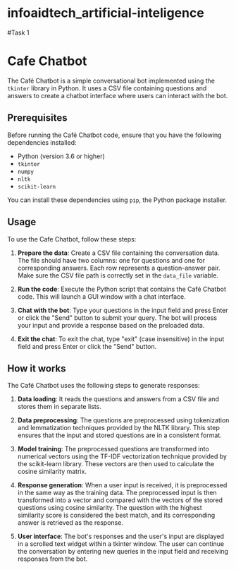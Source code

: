 # infoaidtech_artificial-inteligence
#Task 1
# Cafe Chatbot

The Café Chatbot is a simple conversational bot implemented using the `tkinter` library in Python. It uses a CSV file containing questions and answers to create a chatbot interface where users can interact with the bot.

## Prerequisites

Before running the Café Chatbot code, ensure that you have the following dependencies installed:

- Python (version 3.6 or higher)
- `tkinter`
- `numpy`
- `nltk`
- `scikit-learn`

You can install these dependencies using `pip`, the Python package installer.


## Usage

To use the Cafe Chatbot, follow these steps:

1. **Prepare the data**: Create a CSV file containing the conversation data. The file should have two columns: one for questions and one for corresponding answers. Each row represents a question-answer pair. Make sure the CSV file path is correctly set in the `data_file` variable.

2. **Run the code**: Execute the Python script that contains the Café Chatbot code. This will launch a GUI window with a chat interface.

3. **Chat with the bot**: Type your questions in the input field and press Enter or click the "Send" button to submit your query. The bot will process your input and provide a response based on the preloaded data.

4. **Exit the chat**: To exit the chat, type "exit" (case insensitive) in the input field and press Enter or click the "Send" button.

## How it works

The Café Chatbot uses the following steps to generate responses:

1. **Data loading**: It reads the questions and answers from a CSV file and stores them in separate lists.

2. **Data preprocessing**: The questions are preprocessed using tokenization and lemmatization techniques provided by the NLTK library. This step ensures that the input and stored questions are in a consistent format.

3. **Model training**: The preprocessed questions are transformed into numerical vectors using the TF-IDF vectorization technique provided by the scikit-learn library. These vectors are then used to calculate the cosine similarity matrix.

4. **Response generation**: When a user input is received, it is preprocessed in the same way as the training data. The preprocessed input is then transformed into a vector and compared with the vectors of the stored questions using cosine similarity. The question with the highest similarity score is considered the best match, and its corresponding answer is retrieved as the response.

5. **User interface**: The bot's responses and the user's input are displayed in a scrolled text widget within a tkinter window. The user can continue the conversation by entering new queries in the input field and receiving responses from the bot.
